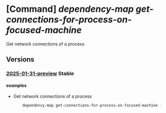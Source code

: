 # [Command] _dependency-map get-connections-for-process-on-focused-machine_

Get network connections of a process

## Versions

### [2025-01-31-preview](/Resources/mgmt-plane/L3N1YnNjcmlwdGlvbnMve30vcmVzb3VyY2Vncm91cHMve30vcHJvdmlkZXJzL21pY3Jvc29mdC5kZXBlbmRlbmN5bWFwL21hcHMve30vZ2V0Y29ubmVjdGlvbnNmb3Jwcm9jZXNzb25mb2N1c2VkbWFjaGluZQ==/2025-01-31-preview.xml) **Stable**

<!-- mgmt-plane /subscriptions/{}/resourcegroups/{}/providers/microsoft.dependencymap/maps/{}/getconnectionsforprocessonfocusedmachine 2025-01-31-preview -->

#### examples

- Get network connections of a process
    ```bash
        dependency-map get-connections-for-process-on-focused-machine --resource-group rgdependencyMap --map-name mapsTest1 --focused-machine-id abjy --process-id-on-focused-machine yzldgsfupsfvzlztqoqpiv --start-date-time-utc 2024-03-29T07:35:15.336Z --end-date-time-utc 2024-03-29T07:35:15.336Z
    ```
